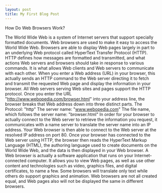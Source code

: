 ```yaml
---
layout: post
title: My First Blog Post
---
```


How Do Web Browsers Work?

The World Wide Web is a system of Internet servers that support specially formatted documents. Web browsers are used to make it easy to access the World Wide Web. Browsers are able to display Web pages largely in part to an underlying Web protocol called HyperText Transfer Protocol (HTTP). HTTP defines how messages are formatted and transmitted, and what actions Web servers and browsers should take in response to various commands. It is what allows Web clients and Web servers to communicate with each other. When you enter a Web address (URL) in your browser, this actually sends an HTTP command to the Web server directing it to fetch and transmit the requested Web page and display the information in your browser. All Web servers serving Web sites and pages support the HTTP protocol. Once you enter the URL "http://www.webopedia.com/browser.html" into your address line, the browser breaks that Web address down into three distinct parts. The Protocol: "http" The server name: "www.webopedia.com" The file name, which follows the server name: "browser.html" In order for your browser to actually connect to the Web server to retrieve the information you request, it communicates with a name server to translate the server name into an IP address. Your Web browser is then able to connect to the Web server at the resolved IP address on port 80. Once your browser has connected to the Web server using HTTP, the browser then reads the HyperText Markup Language (HTML), the authoring language used to create documents on the World Wide Web, and the data is then displayed in your Web browser. A Web browser is actually a software application that runs on your Internet-connected computer. It allows you to view Web pages, as well as use other content and technologies such as video, graphics files, and digital certificates, to name a few. Some browsers will translate only text while others do support graphics and animation. Web browsers are not all created equal, and Web pages also will not be displayed the same in different browsers.

